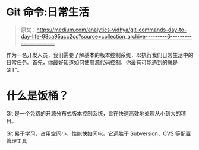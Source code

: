 # Git 命令:日常生活

> 原文：<https://medium.com/analytics-vidhya/git-commands-day-to-day-life-98ca95acc2cc?source=collection_archive---------6----------------------->

作为一名开发人员，我们需要了解基本的版本控制系统，以执行我们日常生活中的日常任务。首先，你最好知道如何使用源代码控制，你最有可能遇到的就是 GIT”。

# **什么是饭桶？**

Git 是一个免费的开源分布式版本控制系统，旨在快速高效地处理从小到大的项目。

Git 易于学习，占用空间小，性能快如闪电。它远胜于 Subversion、CVS 等配置管理工具